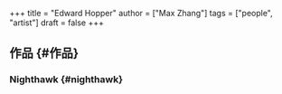 +++
title = "Edward Hopper"
author = ["Max Zhang"]
tags = ["people", "artist"]
draft = false
+++

## 作品 {#作品}


### Nighthawk {#nighthawk}
